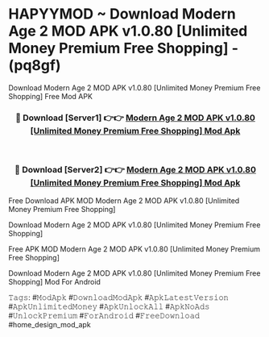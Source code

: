 # HAPYYMOD ~ Download Modern Age 2 MOD APK v1.0.80 [Unlimited Money Premium Free Shopping] - (pq8gf)
Download Modern Age 2 MOD APK v1.0.80 [Unlimited Money Premium Free Shopping] Free Mod APK

<div align="center">
<h3>🔴 Download [Server1] 👉👉 <a href="https://apk-comot.site?title=Modern_Age_2_MOD_APK_v1.0.80_[Unlimited_Money_Premium_Free_Shopping]">Modern Age 2 MOD APK v1.0.80 [Unlimited Money Premium Free Shopping] Mod Apk</a></h3><br>

<h3>🔴 Download [Server2] 👉👉 <a href="https://apk-comot.site?title=Modern_Age_2_MOD_APK_v1.0.80_[Unlimited_Money_Premium_Free_Shopping]">Modern Age 2 MOD APK v1.0.80 [Unlimited Money Premium Free Shopping] Mod Apk</a></h3>
</div>


Free Download APK MOD Modern Age 2 MOD APK v1.0.80 [Unlimited Money Premium Free Shopping]

Download Modern Age 2 MOD APK v1.0.80 [Unlimited Money Premium Free Shopping] 

Free APK MOD Modern Age 2 MOD APK v1.0.80 [Unlimited Money Premium Free Shopping] 

Download Modern Age 2 MOD APK v1.0.80 [Unlimited Money Premium Free Shopping] Mod For Android

𝚃𝚊𝚐𝚜: #𝙼𝚘𝚍𝙰𝚙𝚔 #𝙳𝚘𝚠𝚗𝚕𝚘𝚊𝚍𝙼𝚘𝚍𝙰𝚙𝚔 #𝙰𝚙𝚔𝙻𝚊𝚝𝚎𝚜𝚝𝚅𝚎𝚛𝚜𝚒𝚘𝚗 #𝙰𝚙𝚔𝚄𝚗𝚕𝚒𝚖𝚒𝚝𝚎𝚍𝙼𝚘𝚗𝚎𝚢 #𝙰𝚙𝚔𝚄𝚗𝚕𝚘𝚌𝚔𝙰𝚕𝚕 #𝙰𝚙𝚔𝙽𝚘𝙰𝚍𝚜 #𝚄𝚗𝚕𝚘𝚌𝚔𝙿𝚛𝚎𝚖𝚒𝚞𝚖 #𝙵𝚘𝚛𝙰𝚗𝚍𝚛𝚘𝚒𝚍 #𝙵𝚛𝚎𝚎𝙳𝚘𝚠𝚗𝚕𝚘𝚊𝚍 #home_design_mod_apk